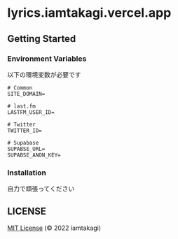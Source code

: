 # lyrics.iamtakagi.vercel.app

## Getting Started

### Environment Variables
以下の環境変数が必要です
```env
# Common
SITE_DOMAIN=

# last.fm
LASTFM_USER_ID=

# Twitter
TWITTER_ID=

# Supabase
SUPABSE_URL=
SUPABSE_ANON_KEY=
```

### Installation
自力で頑張ってください

## LICENSE
[MIT License](./LICENSE) (© 2022 iamtakagi)